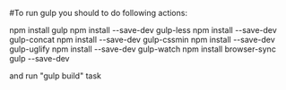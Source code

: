 #To run gulp you should to do following actions:

npm install gulp
npm install --save-dev gulp-less
npm install --save-dev gulp-concat
npm install --save-dev gulp-cssmin
npm install --save-dev gulp-uglify
npm install --save-dev gulp-watch
npm install browser-sync gulp --save-dev

and run "gulp build" task
